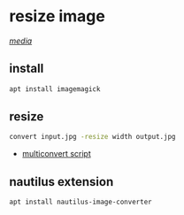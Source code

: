 # resize image

*[media](../README.md#media)*

## install

```sh
apt install imagemagick
```

## resize

```sh
convert input.jpg -resize width output.jpg
```

- [multiconvert script](https://github.com/devel0/linux-scripts-utils/blob/master/compress-images)

## nautilus extension

```sh
apt install nautilus-image-converter
```
